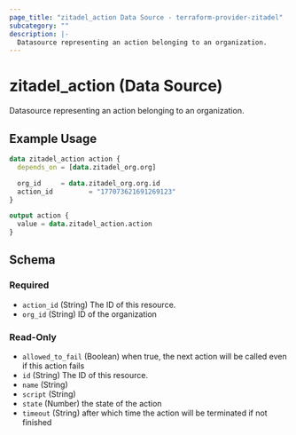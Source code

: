 ```yaml
---
page_title: "zitadel_action Data Source - terraform-provider-zitadel"
subcategory: ""
description: |-
  Datasource representing an action belonging to an organization.
---
```


# zitadel_action (Data Source)

Datasource representing an action belonging to an organization.

## Example Usage

```terraform
data zitadel_action action {
  depends_on = [data.zitadel_org.org]

  org_id     = data.zitadel_org.org.id
  action_id         = "177073621691269123"
}

output action {
  value = data.zitadel_action.action
}
```

<!-- schema generated by tfplugindocs -->
## Schema

### Required

- `action_id` (String) The ID of this resource.
- `org_id` (String) ID of the organization

### Read-Only

- `allowed_to_fail` (Boolean) when true, the next action will be called even if this action fails
- `id` (String) The ID of this resource.
- `name` (String)
- `script` (String)
- `state` (Number) the state of the action
- `timeout` (String) after which time the action will be terminated if not finished